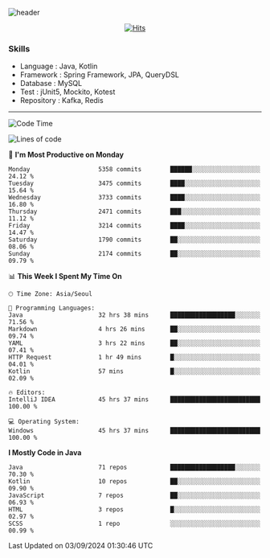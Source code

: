 <!-- Github Profile Readme로 프로필 꾸미기 : https://zzsza.github.io/development/2020/07/10/make-github-profile-readme/ -->

<!-- github theme -->
  <!-- 
    ![header](https://capsule-render.vercel.app/api?type=slice&color=e0f0e3&height=150&section=header&text=beasy&fontSize=45)
  -->
  ![header](https://capsule-render.vercel.app/api?type=soft&color=e0f0e3&height=150&section=header&text=Choi-YongSeok&fontSize=55&animation=twinkling)


<!-- hits count : https://hits.seeyoufarm.com/ -->
<div align=center>
    
  [![Hits](https://hits.seeyoufarm.com/api/count/incr/badge.svg?url=https%3A%2F%2Fgithub.com%2Fchoi-ys&count_bg=%2379C83D&title_bg=%23555555&icon=&icon_color=%23E7E7E7&title=hits&edge_flat=false)](https://hits.seeyoufarm.com)

</div>


<!-- Committed Top Lang -->
<div align=center>
</div>


### Skills
 - Language : Java, Kotlin
 - Framework : Spring Framework, JPA, QueryDSL
 - Database : MySQL
 - Test : jUnit5, Mockito, Kotest
 - Repository : Kafka, Redis

---

<!--START_SECTION:waka-->
![Code Time](http://img.shields.io/badge/Code%20Time-4%2C459%20hrs%2030%20mins-blue)

![Lines of code](https://img.shields.io/badge/From%20Hello%20World%20I%27ve%20Written-15.0%20million%20lines%20of%20code-blue)

📅 **I'm Most Productive on Monday** 

```text
Monday                   5358 commits        ██████░░░░░░░░░░░░░░░░░░░   24.12 % 
Tuesday                  3475 commits        ████░░░░░░░░░░░░░░░░░░░░░   15.64 % 
Wednesday                3733 commits        ████░░░░░░░░░░░░░░░░░░░░░   16.80 % 
Thursday                 2471 commits        ███░░░░░░░░░░░░░░░░░░░░░░   11.12 % 
Friday                   3214 commits        ████░░░░░░░░░░░░░░░░░░░░░   14.47 % 
Saturday                 1790 commits        ██░░░░░░░░░░░░░░░░░░░░░░░   08.06 % 
Sunday                   2174 commits        ██░░░░░░░░░░░░░░░░░░░░░░░   09.79 % 
```


📊 **This Week I Spent My Time On** 

```text
🕑︎ Time Zone: Asia/Seoul

💬 Programming Languages: 
Java                     32 hrs 38 mins      ██████████████████░░░░░░░   71.56 % 
Markdown                 4 hrs 26 mins       ██░░░░░░░░░░░░░░░░░░░░░░░   09.74 % 
YAML                     3 hrs 22 mins       ██░░░░░░░░░░░░░░░░░░░░░░░   07.41 % 
HTTP Request             1 hr 49 mins        █░░░░░░░░░░░░░░░░░░░░░░░░   04.01 % 
Kotlin                   57 mins             █░░░░░░░░░░░░░░░░░░░░░░░░   02.09 % 

🔥 Editors: 
IntelliJ IDEA            45 hrs 37 mins      █████████████████████████   100.00 % 

💻 Operating System: 
Windows                  45 hrs 37 mins      █████████████████████████   100.00 % 
```

**I Mostly Code in Java** 

```text
Java                     71 repos            ██████████████████░░░░░░░   70.30 % 
Kotlin                   10 repos            ██░░░░░░░░░░░░░░░░░░░░░░░   09.90 % 
JavaScript               7 repos             ██░░░░░░░░░░░░░░░░░░░░░░░   06.93 % 
HTML                     3 repos             █░░░░░░░░░░░░░░░░░░░░░░░░   02.97 % 
SCSS                     1 repo              ░░░░░░░░░░░░░░░░░░░░░░░░░   00.99 % 
```




 Last Updated on 03/09/2024 01:30:46 UTC
<!--END_SECTION:waka-->

<!-- 
![footer](https://capsule-render.vercel.app/api?section=footer&type=slice&color=e0f0e3)
-->

